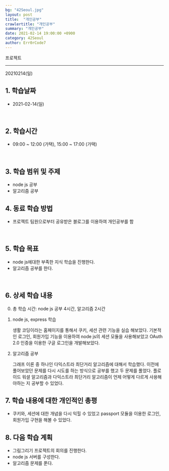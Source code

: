```yaml
---
bg: "42Seoul.jpg"
layout: post
title:  "개인공부"
crawlertitle: "개인공부"
summary: "개인공부"
date: 2021-02-14 19:00:00 +0900
category: 42Seoul
author: Err0rCode7
---
```


프로젝트

---

20210214(일)

## 1. 학습날짜

- 2021-02-14(일)
<br>

## 2. 학습시간

- 09:00 ~ 12:00 (가택), 15:00 ~ 17:00 (가택)
<br>

## 3. 학습 범위 및 주제

- node js 공부
- 알고리즘 공부

## 4. 동료 학습 방법

- 프로젝트 팀원으로부터 공유받은 블로그를 이용하여 개인공부를 함
<br>

## 5. 학습 목표

- node js에대한 부족한 지식 학습을 진행한다.
- 알고리즘 공부를 한다.

<br>

## 6. 상세 학습 내용

0. 총 학습 시간: node js 공부 4시간, 알고리즘 2시간

1. node js, express 학습

	생활 코딩이라는 홈페이지를 통해서 쿠키, 세션 관련 기능을 실습 해보았다. 기본적인 로그인, 회원가입 기능을 이용하여 node js의 세션 모듈을 사용해보았고 OAuth 2.0 인증을 이용한 구글 로그인을 개발해보았다.

2. 알고리즘 공부

	그래프 이론 중 하나인 다익스트라 최단거리 알고리즘에 대해서 학습했다. 이전에 풀어보았던 문제를 다시 시도를 하는 방식으로 공부를 했고 두 문제를 풀었다. 플로이드 워셜 알고리즘과 다익스트라 최단거리 알고리즘이 언제 어떻게 다르게 사용해야하는 지 공부할 수 있었다.

## 7. 학습 내용에 대한 개인적인 총평

- 쿠키와, 세션에 대한 개념을 다시 익힐 수 있었고 passport 모듈을 이용한 로그인, 회원가입 구현을 해볼 수 있었다.

## 8. 다음 학습 계획

- 그림그리기 프로젝트의 회의를 진행한다.
- node js 서버를 구성한다.
- 알고리즘 문제를 푼다.
